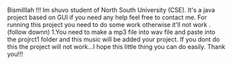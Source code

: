 Bismilllah !!!
Im shuvo student of North South University (CSE).
 It's a java project based on GUI if you need any help feel free to contact me.
For running this project you need to do some work otherwise it'll not work .(follow  downn)
1.You need to make a mp3 file into wav file and paste into the projrct1 folder and this music will be added your project.
If you dont do this the project will not work...I hope this little thing you can do easily.
Thank you!!!
